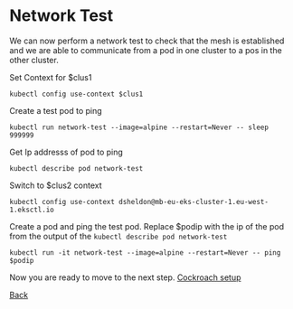 # Network Test

We can now perform a network test to check that the mesh is established and we are able to communicate from a pod in one cluster to a pos in the other cluster.

Set Context for $clus1
```
kubectl config use-context $clus1
```
Create a test pod to ping
```
kubectl run network-test --image=alpine --restart=Never -- sleep 999999
```

Get Ip addresss of pod to ping
```
kubectl describe pod network-test
```

Switch to $clus2 context
```
kubectl config use-context dsheldon@mb-eu-eks-cluster-1.eu-west-1.eksctl.io
```
Create a pod and ping the test pod. Replace $podip with the ip of the pod from the output of the `kubectl describe pod network-test`
```
kubectl run -it network-test --image=alpine --restart=Never -- ping $podip
```
Now you are ready to move to the next step. [Cockroach setup](cockroach-setup.md)

[Back](README.md)

